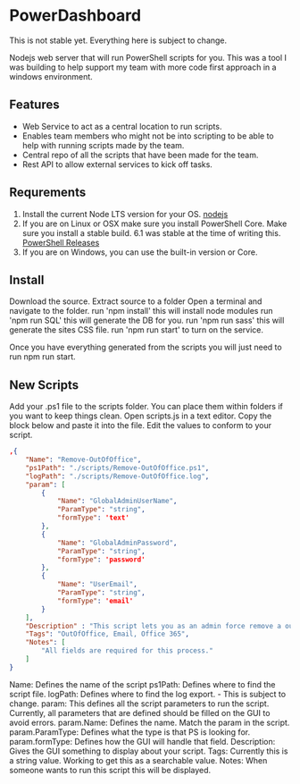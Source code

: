 # PowerDashboard

This is not stable yet.  Everything here is subject to change.  

Nodejs web server that will run PowerShell scripts for you.  This was a tool I was building to help support my team with more code first approach in a windows environment.  

## Features

* Web Service to act as a central location to run scripts.
* Enables team members who might not be into scripting to be able to help with running scripts made by the team.
* Central repo of all the scripts that have been made for the team.
* Rest API to allow external services to kick off tasks.

## Requrements

1. Install the current Node LTS version for your OS. [nodejs](https://nodejs.org/en/download/)
2. If you are on Linux or OSX make sure you install PowerShell Core.  Make sure you install a stable build.  6.1 was stable at the time of writing this. [PowerShell Releases](https://github.com/PowerShell/PowerShell/releases)
3. If you are on Windows, you can use the built-in version or Core.

## Install

Download the source.
Extract source to a folder
Open a terminal and navigate to the folder.
run 'npm install'  this will install node modules
run 'npm run SQL' this will generate the DB for you.
run 'npm run sass' this will generate the sites CSS file.
run 'npm run start' to turn on the service.

Once you have everything generated from the scripts you will just need to run npm run start.

## New Scripts

Add your .ps1 file to the scripts folder.  You can place them within folders if you want to keep things clean.
Open scripts.js in a text editor.
Copy the block below and paste it into the file.  Edit the values to conform to your script.

```json
,{
    "Name": "Remove-OutOfOffice",
    "ps1Path": "./scripts/Remove-OutOfOffice.ps1",
    "logPath": "./scripts/Remove-OutOfOffice.log",
    "param": [
        {
            "Name": "GlobalAdminUserName",
            "ParamType": "string",
            "formType": 'text'
        },
        {
            "Name": "GlobalAdminPassword",
            "ParamType": "string",
            "formType": 'password'
        },
        {
            "Name": "UserEmail",
            "ParamType": "string",
            "formType": 'email'
        }
    ],
    "Description" : "This script lets you as an admin force remove a out of office on a user account.",
    "Tags": "OutOfOffice, Email, Office 365",
    "Notes": [
        "All fields are required for this process."
    ]
}
```

Name: Defines the name of the script
ps1Path: Defines where to find the script file.
logPath: Defines where to find the log export. - This is subject to change.
param: This defines all the script parameters to run the script.  Currently, all parameters that are defined should be filled on the GUI to avoid errors.
param.Name: Defines the name.  Match the param in the script.
param.ParamType: Defines what the type is that PS is looking for.
param.formType: Defines how the GUI will handle that field.
Description: Gives the GUI something to display about your script.
Tags: Currently this is a string value.  Working to get this as a searchable value.
Notes: When someone wants to run this script this will be displayed.